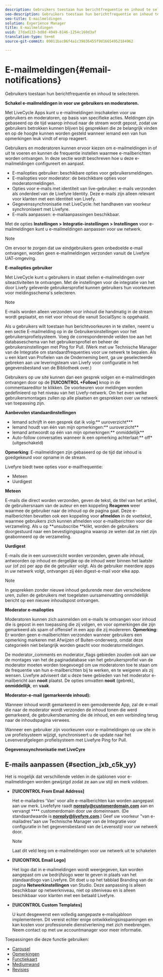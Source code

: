 ```yaml
---
description: Gebruikers toestaan hun berichtfrequentie en inhoud te selecteren.
seo-description: Gebruikers toestaan hun berichtfrequentie en inhoud te selecteren.
seo-title: E-mailmeldingen
solution: Experience Manager
title: E-mailmeldingen
uuid: 27dad133-bd8d-4949-8146-1254c160d3af
translation-type: tm+mt
source-git-commit: 09011bac06f4a1c39836455f9d16654952184962

---
```



# E-mailmeldingen{#email-notifications}

Gebruikers toestaan hun berichtfrequentie en inhoud te selecteren.

**Schakel e-mailmeldingen in voor uw gebruikers en moderatoren.**

Met LiveCycle Apps kunt u e-mailmeldingen inschakelen voor uw gebruikers en moderatoren, op basis van specifieke acties. Meldingen zijn gebaseerd op de tijd waarop inhoud naar de stream wordt gepost, zodat uw gebruikers betrokken kunnen blijven bij gesprekken die ze belangrijk vinden en op de hoogte kunnen worden gesteld wanneer iemand een van hun opmerkingen leuk vindt of erop reageert.

Gebruikers en moderatoren kunnen ervoor kiezen om e-mailmeldingen in of uit te voeren en kunnen de frequentie instellen waarmee e-mailberichten worden ontvangen. In deze sectie wordt beschreven hoe u deze e-mailmeldingen configureert en aanpast.

* E-mailopties gebruiker: beschikbare opties voor gebruikersmeldingen.
* E-mailopties voor moderator: de beschikbare opties voor moderatormeldingen.
* Opties voor e-mails met identiteit van live-gebruiker: e-mails verzonden als onderdeel van de Livefyre Identity. Deze e-mails zijn alleen relevant voor klanten met een identiteit van Livefy.
* Gegevenssynchronisatie met LiveCycle: het handhaven van voorkeur synchroniseert met Livefyre.
* E-mails aanpassen: e-mailaanpassingen beschikbaar.

Met de opties **Instellingen > Integratie-instellingen > Instellingen** voor e-mailmeldingen kunt u e-mailmeldingen aanpassen voor uw netwerk.

>[!NOTE]
>
>Om ervoor te zorgen dat uw eindgebruikers geen onbedoelde e-mail ontvangen, worden geen e-mailmeldingen verzonden vanuit de Livefyre UAT-omgeving.

**E-mailopties gebruiker**

Met LiveCycle kunt u gebruikers in staat stellen e-mailmeldingen over siteactiviteiten te ontvangen. Met de instellingen voor de integratie van het door Livefy geleverde gebruikersprofiel kunnen gebruikers hun voorkeuren voor meldingsschema&#39;s selecteren.

>[!NOTE]
>
>E-mails worden alleen verzonden voor inhoud die handmatig in de stream wordt geplaatst, en niet voor inhoud die vanuit SocialSync is opgehaald.

Als u gebruikers wilt toestaan hun berichtvoorkeuren in te stellen, neemt u een sectie E-mailmelding op in de Gebruikersinstellingen voor het gebruikersprofielsysteem. Voeg de corresponderende velden toe aan het databaseschema van het gebruikersprofiel en beheer de gebruikersinstellingen met Ping for Pull. (Werk met uw Technische Manager van de Integratie om standaardfrequenties voor uw netwerk te bepalen. Als u een klant van Profielen van de Onderneming bent, ga uw geselecteerde gebreken aan uw leveringsteam van Livefy voor configuratie in het gegevensbestand van de Bibliotheek over.)

Gebruikers op uw site kunnen dan een gesprek volgen en e-mailmeldingen ontvangen door op de **[!UICONTROL +Follow]** knop in de commentaareditor te klikken. De voorkeuren voor meldingen worden gedefinieerd op het niveau van het Livefy-netwerk. Om het even welke gebruikersmontages zullen op alle plaatsen en gesprekken over uw netwerk van toepassing zijn.

**Aanbevolen standaardinstellingen**

* Iemand schrijft in een gesprek dat ik volg:** uuroverzicht***
* Iemand houdt van één van mijn opmerkingen:** uuroverzicht**
* Iemand antwoordt op één van mijn opmerkingen:** onmiddellijk**
* Auto-follow conversaties wanneer ik een opmerking achterlaat:** off* (uitgeschakeld)

**Opmerking**: E-mailmeldingen zijn gebaseerd op de tijd dat inhoud is goedgekeurd voor opname in de stream.

Livefyre biedt twee opties voor e-mailfrequentie:

* Meteen
* Uurdigest

**Meteen**

E-mails die direct worden verzonden, geven de tekst, de titel van het artikel, de gebruikersnaam van de auteur en een koppeling **Reageren** weer waarmee de gebruiker naar de inhoud op de pagina gaat. Deze e-mailberichten bevatten ook een koppeling voor **afmelden** in de voettekst, waarmee gebruikers zich kunnen afmelden voor e-mailberichten voor die verzameling. Als u op **unsubscribe **klikt, worden de gebruikers doorgestuurd naar een bevestigingspagina waarop ze weten dat ze niet zijn geabonneerd op de verzameling.

**Uurdigest**

E-mails die in een uuroverzicht worden verzonden, geven alle inhoud, antwoorden op inhoud en dergelijke op de inhoud weer binnen het laatste uur (of zo) per app die de gebruiker volgt. Als de gebruiker meerdere apps in uw netwerk volgt, ontvangen zij één digest-e-mail voor elke app.

>[!NOTE]
>
>In gesprekken zonder nieuwe inhoud gedurende meer dan verscheidene uren, zullen de gebruikers met toegelaten uursamenvatting onmiddellijk bericht op een nieuwe inhoudspost ontvangen.

**Moderator e-mailopties**

Moderatoren kunnen zich aanmelden om e-mails te ontvangen voor inhoud die is gepost in een toepassing die zij volgen, en voor opmerkingen die zijn gemarkeerd als spam of offensief in een app die zij modereren. **Opmerking:** Er worden geen e-mailberichten verzonden wanneer gebruikers een opmerking markeren met Afwijzen of Buiten-onderwerp, omdat deze categorieën niet belangrijk worden geacht voor moderatormeldingen.

De moderator_comments en moderator_flags gebieden zouden ook aan uw de montages van het de paginadatabase van het gebruikersprofiel van de moderator moeten worden toegevoegd om uw moderatoren toe te staan om de frequentie van hun e-mailberichten bij te werken, en te weigeren als zij wensen. Livefyre adviseert dat u deze twee gebieden van het moderator e-mailbericht aan **nooit** plaatst. De opties omvatten **nooit** (gebrek), **onmiddellijk**, en **vaak**.

**Moderator-e-mail (gemarkeerde inhoud):**

Wanneer inhoud wordt gemarkeerd in een gemodereerde App, zal de e-mail die naar de moderator wordt verzonden de inhoud tonen die werd gemarkeerd, de gebruikersbenaming die de inhoud, en een verbinding terug naar de inhoudspagina verwees.

Wanneer een gebruiker zijn voorkeuren voor e-mailmeldingen op uw site in uw profielsysteem wijzigt, synchroniseert u de update naar het Levenverafgelegen profielsysteem met Livefyre Ping for Pull.

**Gegevenssynchronisatie met LiveCyre**

## E-mails aanpassen {#section_jxb_c5k_yy}

Het is mogelijk dat verschillende velden in de sjablonen voor e-mailmeldingen worden gewijzigd zodat ze aan uw stijl en merk voldoen.

* **[!UICONTROL From Email Address]**

   Het e-mailadres &#39;Van&#39; voor alle e-mailberichten kan worden aangepast aan uw merk. Livefefyre raadt **noreply@customerdomain.com** aan en vervangt **** customerdomain door uw domeinnaam. (De standaardwaarde is **noreply@livefyre.com**.) Geef uw voorkeur &quot;van e-mailadres&quot;aan uw Technische Manager van de Integratie voor configuratie in het gegevensbestand van de Levensstijl voor uw netwerk door.

   >[!NOTE]
   >
   >Laat dit veld leeg om e-mailmeldingen voor uw netwerk uit te schakelen

* **[!UICONTROL Email Logo]**

   Het logo dat in e-mailmeldingen wordt weergegeven, kan worden aangepast om uw bedrijfslogo weer te geven in plaats van het standaardlogo van Livefyre. Dit doet u op het tabblad Branding van de pagina **Netwerkinstellingen** van Studio. Deze aanpassing is alleen beschikbaar op netwerkniveau, niet op siteniveau en is alleen beschikbaar voor klanten met een betaald Livefyre.

* **[!UICONTROL Custom Templates]**

   U kunt desgewenst een volledig aangepaste e-mailsjabloon implementeren. Dit vereist echter enige ontwikkelingsinspanningen en kan kosten voor professionele dienstverlening met zich meebrengen. Neem contact op met uw accountmanager voor meer informatie.



Toepassingen die deze functie gebruiken:

* [Carousel](/help/using/c-about-apps/c-carousel-app/c-carousel-app.md#c_carousel_app)
* [Opmerkingen](/help/using/c-about-apps/c-comments/c-comments.md)
* [Functiekaart](/help/using/c-about-apps/c-feature-card-app/c-feature-card-app.md#c_feature_card_app)
* [Mediumwand](/help/using/c-about-apps/c-media-wall-app/c-media-wall-app.md#c_media_wall_app)
* [Revisies](/help/using/c-about-apps/c-reviews-app/c-reviews-app.md#c_reviews_app)

